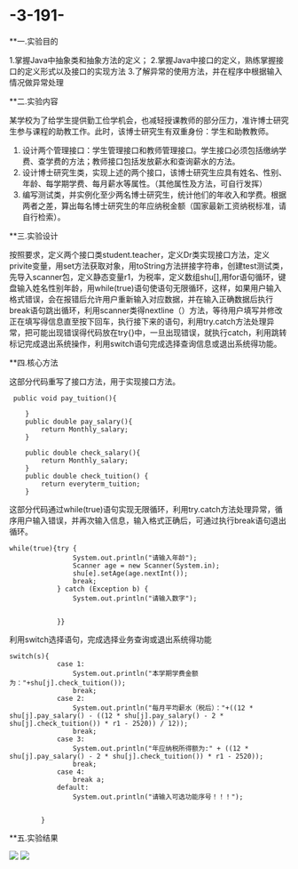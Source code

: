 # -3-191-
**一.实验目的

1.掌握Java中抽象类和抽象方法的定义； 
2.掌握Java中接口的定义，熟练掌握接口的定义形式以及接口的实现方法
3.了解异常的使用方法，并在程序中根据输入情况做异常处理

**二.实验内容

某学校为了给学生提供勤工俭学机会，也减轻授课教师的部分压力，准许博士研究生参与课程的助教工作。此时，该博士研究生有双重身份：学生和助教教师。
1.	设计两个管理接口：学生管理接口和教师管理接口。学生接口必须包括缴纳学费、查学费的方法；教师接口包括发放薪水和查询薪水的方法。
2.	设计博士研究生类，实现上述的两个接口，该博士研究生应具有姓名、性别、年龄、每学期学费、每月薪水等属性。（其他属性及方法，可自行发挥）
3.	编写测试类，并实例化至少两名博士研究生，统计他们的年收入和学费。根据两者之差，算出每名博士研究生的年应纳税金额（国家最新工资纳税标准，请自行检索）。

**三.实验设计

按照要求，定义两个接口类student.teacher，定义Dr类实现接口方法，定义privite变量，用set方法获取对象，用toString方法拼接字符串，创建test测试类，先导入scanner包，定义静态变量r1，为税率，定义数组shu[],用for语句循环，键盘输入姓名性别年龄，用while(true)语句使语句无限循环，这样，如果用户输入格式错误，会在报错后允许用户重新输入对应数据，并在输入正确数据后执行break语句跳出循环，利用scanner类得nextline（）方法，等待用户填写并修改正在填写得信息直至按下回车，执行接下来的语句，利用try.catch方法处理异常，把可能出现错误得代码放在try{}中，一旦出现错误，就执行catch，利用跳转标记完成退出系统操作，利用switch语句完成选择查询信息或退出系统得功能。

**四.核心方法

这部分代码重写了接口方法，用于实现接口方法。
```
 public void pay_tuition(){

    }
    public double pay_salary(){
        return Monthly_salary;
    }

    public double check_salary(){
        return Monthly_salary;
    }
    public double check_tuition() {
        return everyterm_tuition;
    }

```
这部分代码通过while(true)语句实现无限循环，利用try.catch方法处理异常，循序用户输入错误，并再次输入信息，输入格式正确后，可通过执行break语句退出循环。
```
while(true){try {
                System.out.println("请输入年龄");
                Scanner age = new Scanner(System.in);
                shu[e].setAge(age.nextInt());
                break;
            } catch (Exception b) {
                System.out.println("请输入数字");


            }}
```
利用switch选择语句，完成选择业务查询或退出系统得功能
```
switch(s){
            case 1:
                System.out.println("本学期学费金额为："+shu[j].check_tuition());
                break;
            case 2:
                System.out.println("每月平均薪水（税后）："+((12 * shu[j].pay_salary() - ((12 * shu[j].pay_salary() - 2 * shu[j].check_tuition()) * r1 - 2520)) / 12));
                break;
            case 3:
                System.out.println("年应纳税所得额为:" + ((12 * shu[j].pay_salary() - 2 * shu[j].check_tuition()) * r1 - 2520));
                break;
            case 4:
                break a;
            default:
                System.out.println("请输入可选功能序号！！！");


        }
```
**五.实验结果

![](https://github.com/buruopeng/-3-191-/blob/main/6810cd54367ae480c03ceff554fc536.png"")
![]("")


